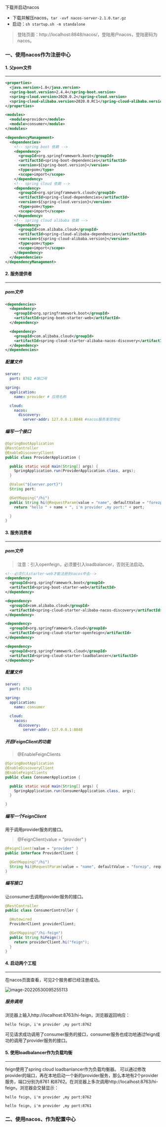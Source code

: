 下载并启动nacos

- 下载并解压nacos，`tar -xvf nacos-server-2.1.0.tar.gz`
- 启动：`sh startup.sh -m standalone`

>登陆页面：http://localhost:8848/nacos/，登陆用户nacos，登陆密码为nacos。



### 一、使用nacos作为注册中心



#### 1. 父pom文件

---

```xml
<properties>
  <java.version>1.8</java.version>
  <spring-boot.version>2.4.4</spring-boot.version>
  <spring-cloud.version>2020.0.2</spring-cloud.version>
  <spring-cloud-alibaba.version>2020.0.RC1</spring-cloud-alibaba.version>
</properties>

<modules>
  <module>provider</module>
  <module>consumer</module>
</modules>

<dependencyManagement>
  <dependencies>
    <!-- spring boot 依赖 -->
    <dependency>
      <groupId>org.springframework.boot</groupId>
      <artifactId>spring-boot-dependencies</artifactId>
      <version>${spring-boot.version}</version>
      <type>pom</type>
      <scope>import</scope>
    </dependency>
    <!-- spring cloud 依赖 -->
    <dependency>
      <groupId>org.springframework.cloud</groupId>
      <artifactId>spring-cloud-dependencies</artifactId>
      <version>${spring-cloud.version}</version>
      <type>pom</type>
      <scope>import</scope>
    </dependency>
    <!-- spring cloud alibaba 依赖 -->
    <dependency>
      <groupId>com.alibaba.cloud</groupId>
      <artifactId>spring-cloud-alibaba-dependencies</artifactId>
      <version>${spring-cloud-alibaba.version}</version>
      <type>pom</type>
      <scope>import</scope>
    </dependency>
  </dependencies>
</dependencyManagement>
```



#### 2. 服务提供者

---

##### pom文件

```xml
<dependencies>
  <dependency>
    <groupId>org.springframework.boot</groupId>
    <artifactId>spring-boot-starter-web</artifactId>
  </dependency>

  <dependency>
    <groupId>com.alibaba.cloud</groupId>
    <artifactId>spring-cloud-starter-alibaba-nacos-discovery</artifactId>
  </dependency>
</dependencies>
```

##### 配置文件

```yaml
server:
  port: 8762 #端口号

spring:
  application:
    name: provider # 应用名称

  cloud:
    nacos:
      discovery:
        server-addr: 127.0.0.1:8848 #nacos服务发现地址
```



##### 编写一个接口

```java
@SpringBootApplication
@RestController
@EnableDiscoveryClient
public class ProviderApplication {

  public static void main(String[] args) {
    SpringApplication.run(ProviderApplication.class, args);
  }

  @Value("${server.port}")
  String port;

  @GetMapping("/hi")
  public String hi(@RequestParam(value = "name", defaultValue = "forezp",required = false) String name) {
    return "hello " + name + ", i'm provider ,my port:" + port;

  }
}
```



#### 3. 服务消费者

---

##### pom文件

>注意：引入openfeign，必须要引入loadbalancer，否则无法启动。

```xml
<!--必须引入starter-web才能注册到nacos中去-->
<dependency>
  <groupId>org.springframework.boot</groupId>
  <artifactId>spring-boot-starter-web</artifactId>
</dependency>

<dependency>
  <groupId>com.alibaba.cloud</groupId>
  <artifactId>spring-cloud-starter-alibaba-nacos-discovery</artifactId>
</dependency>

<dependency>
  <groupId>org.springframework.cloud</groupId>
  <artifactId>spring-cloud-starter-openfeign</artifactId>
</dependency>

<dependency>
  <groupId>org.springframework.cloud</groupId>
  <artifactId>spring-cloud-starter-loadbalancer</artifactId>
</dependency>
```



##### 配置文件

```yaml
server:
  port: 8763

spring:
  application:
    name: consumer

  cloud:
    nacos:
      discovery:
        server-addr: 127.0.0.1:8848
```



##### 开启FeignClient的功能

> @EnableFeignClients

```java
@SpringBootApplication
@EnableDiscoveryClient
@EnableFeignClients
public class ConsumerApplication {

  public static void main(String[] args) {
    SpringApplication.run(ConsumerApplication.class, args);
  }

}
```



##### 编写一个FeignClient

用于调用provider服务的接口。

>@FeignClient(value = "provider" )

```java
@FeignClient(value = "provider" )
public interface ProviderClient {

  @GetMapping("/hi")
  String hi(@RequestParam(value = "name", defaultValue = "forezp", required = false) String name);
}
```



##### 编写接口

让consumer去调用provider服务的接口。

```java
@RestController
public class ConsumerController {

  @Autowired
  ProviderClient providerClient;

  @GetMapping("/hi-feign")
  public String hiFeign(){
    return providerClient.hi("feign");
  }
}
```



#### 4. 启动两个工程

---

在nacos页面查看，可见2个服务都已经注册成功。

![image-20220530095255113](1.%E4%BD%BF%E7%94%A8nacos%E4%BD%9C%E4%B8%BA%E6%B3%A8%E5%86%8C%E4%B8%AD%E5%BF%83%E5%92%8C%E9%85%8D%E7%BD%AE%E4%B8%AD%E5%BF%83.assets/image-20220530095255113.png)



##### 服务调用

浏览器上输入http://localhost:8763/hi-feign，浏览器返回响应：

```
hello feign, i'm provider ,my port:8762
```

可见请求成功调用了consumer服务的接口，consumer服务也成功地通过feign成功的调用了provider服务的接口。



#### 5. 使用loadbalancer作为负载均衡

---

feign使用了spring cloud loadbanlancer作为负载均衡器。 可以通过修改provider的端口，再在本地启动一个新的provider服务，那么本地有2个provider 服务，端口分别为8761 和8762。在浏览器上多次调用http://localhost:8763/hi-feign，浏览器会交替显示：

```
hello feign, i'm provider ,my port:8762

hello feign, i'm provider ,my port:8761
```



### 二、使用nacos、作为配置中心

